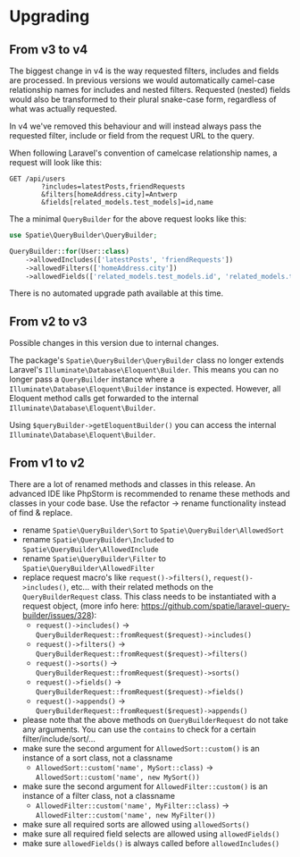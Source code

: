 # Upgrading

## From v3 to v4

The biggest change in v4 is the way requested filters, includes and fields are processed. In previous versions we would automatically camel-case relationship names for includes and nested filters. Requested (nested) fields would also be transformed to their plural snake-case form, regardless of what was actually requested.

In v4 we've removed this behaviour and will instead always pass the requested filter, include or field from the request URL to the query.

When following Laravel's convention of camelcase relationship names, a request will look like this:

```
GET /api/users
        ?includes=latestPosts,friendRequests
        &filters[homeAddress.city]=Antwerp
        &fields[related_models.test_models]=id,name
```

The a minimal `QueryBuilder` for the above request looks like this:

```php
use Spatie\QueryBuilder\QueryBuilder;

QueryBuilder::for(User::class)
    ->allowedIncludes(['latestPosts', 'friendRequests'])
    ->allowedFilters(['homeAddress.city'])
    ->allowedFields(['related_models.test_models.id', 'related_models.test_models.name']);
```

There is no automated upgrade path available at this time.

## From v2 to v3

Possible changes in this version due to internal changes.

The package's `Spatie\QueryBuilder\QueryBuilder` class no longer extends Laravel's `Illuminate\Database\Eloquent\Builder`. This means you can no longer pass a `QueryBuilder` instance where a `Illuminate\Database\Eloquent\Builder` instance is expected. However, all Eloquent method calls get forwarded to the internal `Illuminate\Database\Eloquent\Builder`.

Using `$queryBuilder->getEloquentBuilder()` you can access the internal `Illuminate\Database\Eloquent\Builder`.

## From v1 to v2

There are a lot of renamed methods and classes in this release. An advanced IDE like PhpStorm is recommended to rename these methods and classes in your code base. Use the refactor -> rename functionality instead of find & replace.

- rename `Spatie\QueryBuilder\Sort` to `Spatie\QueryBuilder\AllowedSort`
- rename `Spatie\QueryBuilder\Included` to `Spatie\QueryBuilder\AllowedInclude`
- rename `Spatie\QueryBuilder\Filter` to `Spatie\QueryBuilder\AllowedFilter`
- replace request macro's like `request()->filters()`, `request()->includes()`, etc... with their related methods on the `QueryBuilderRequest` class. This class needs to be instantiated with a request object, (more info here: https://github.com/spatie/laravel-query-builder/issues/328):
    * `request()->includes()` -> `QueryBuilderRequest::fromRequest($request)->includes()`
    * `request()->filters()` -> `QueryBuilderRequest::fromRequest($request)->filters()`
    * `request()->sorts()` -> `QueryBuilderRequest::fromRequest($request)->sorts()`
    * `request()->fields()` -> `QueryBuilderRequest::fromRequest($request)->fields()`
    * `request()->appends()` -> `QueryBuilderRequest::fromRequest($request)->appends()`
- please note that the above methods on `QueryBuilderRequest` do not take any arguments. You can use the `contains` to check for a certain filter/include/sort/...
- make sure the second argument for `AllowedSort::custom()` is an instance of a sort class, not a classname
    * `AllowedSort::custom('name', MySort::class)` -> `AllowedSort::custom('name', new MySort())`
- make sure the second argument for `AllowedFilter::custom()` is an instance of a filter class, not a classname
    * `AllowedFilter::custom('name', MyFilter::class)` -> `AllowedFilter::custom('name', new MyFilter())`
- make sure all required sorts are allowed using `allowedSorts()`
- make sure all required field selects are allowed using `allowedFields()`
- make sure `allowedFields()` is always called before `allowedIncludes()`
